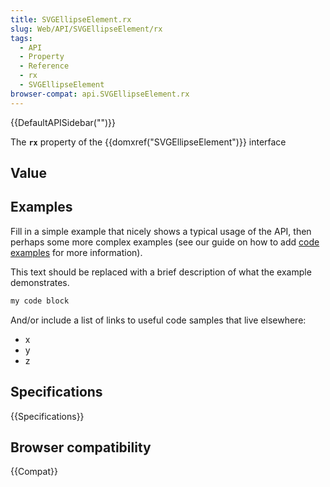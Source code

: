 ```yaml
---
title: SVGEllipseElement.rx
slug: Web/API/SVGEllipseElement/rx
tags:
  - API
  - Property
  - Reference
  - rx
  - SVGEllipseElement
browser-compat: api.SVGEllipseElement.rx
---
```

{{DefaultAPISidebar("")}}

The **`rx`** property of the {{domxref("SVGEllipseElement")}} interface 

## Value



## Examples

Fill in a simple example that nicely shows a typical usage of the API, then perhaps some more complex examples (see our guide on how to add [code examples](/en-US/docs/MDN/Contribute/Structures/Code_examples) for more information).

This text should be replaced with a brief description of what the example demonstrates.

```js
my code block
```

And/or include a list of links to useful code samples that live elsewhere:

*   x
*   y
*   z

## Specifications

{{Specifications}}

## Browser compatibility

{{Compat}}


